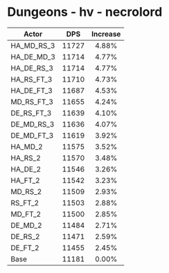 # Dungeons - hv - necrolord
| Actor | DPS | Increase |
|---|:---:|:---:|
|HA_MD_RS_3|11727|4.88%|
|HA_DE_MD_3|11714|4.77%|
|HA_DE_RS_3|11714|4.77%|
|HA_RS_FT_3|11710|4.73%|
|HA_DE_FT_3|11687|4.53%|
|MD_RS_FT_3|11655|4.24%|
|DE_RS_FT_3|11639|4.10%|
|DE_MD_RS_3|11636|4.07%|
|DE_MD_FT_3|11619|3.92%|
|HA_MD_2|11575|3.52%|
|HA_RS_2|11570|3.48%|
|HA_DE_2|11546|3.26%|
|HA_FT_2|11542|3.23%|
|MD_RS_2|11509|2.93%|
|RS_FT_2|11503|2.88%|
|MD_FT_2|11500|2.85%|
|DE_MD_2|11484|2.71%|
|DE_RS_2|11471|2.59%|
|DE_FT_2|11455|2.45%|
|Base|11181|0.00%|
